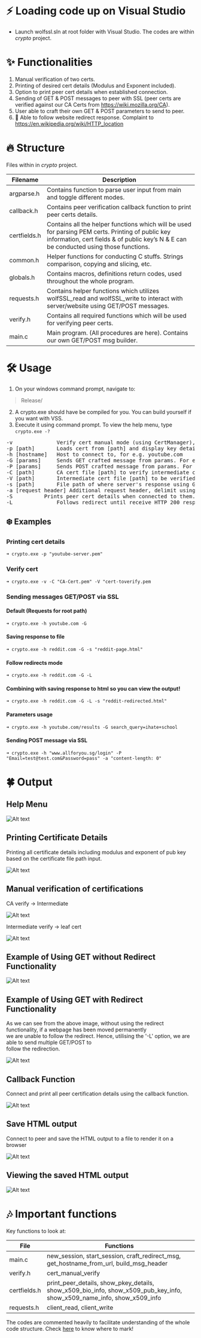 # ⚡ Loading code up on Visual Studio
- Launch wolfssl.sln at root folder with Visual Studio. The codes are within *crypto* project.

# ✨ Functionalities
1. Manual verification of two certs. 
2. Printing of desired cert details (Modulus and Exponent included).
3. Option to print peer cert details when established connection.
4. Sending of GET & POST messages to peer with SSL (peer certs are verified against our CA Certs from https://wiki.mozilla.org/CA).
5. User able to craft their own GET & POST parameters to send to peer.
6. :star2: Able to follow website redirect response. Complaint to https://en.wikipedia.org/wiki/HTTP_location


# 🔥 Structure
Files within in *crypto* project.

| Filename | Description |
| --- | --- |
| argparse.h | Contains function to parse user input from main and toggle different modes. |
| callback.h | Contains peer verification callback function to print peer certs details. |
| certfields.h | Contains all the helper functions which will be used for parsing PEM certs. Printing of public key information, cert fields & of public key’s N & E can be conducted using those functions. |
| common.h | Helper functions for conducting C stuffs. Strings comparison, copying and slicing, etc. |
| globals.h | Contains macros, definitions return codes, used throughout the whole program. |
| requests.h | Contains helper functions which utilizes wolfSSL_read and wolfSSL_write to interact with server/website using GET/POST messages. |
| verify.h | Contains all required functions which will be used for verifying peer certs. 
| main.c | Main program. (All procedures are here). Contains our own GET/POST msg builder. |


# 🛠️ Usage
1. On your windows command prompt, navigate to:
> Release/
2. A crypto.exe should have be compiled for you. You can build yourself if you want with VSS.
3. Execute it using command prompt. To view the help menu, type `crypto.exe -?`
<pre>
-v              Verify cert manual mode (using CertManager), please specify -C and -V certs.
-p [path]       Loads cert from [path] and display key details (With M & E inclusive)
-h [hostname]   Host to connect to, for e.g. youtube.com
-G [params]     Sends GET crafted message from params. For example sch=sit&name=luliming. Concat with '&' symbol.
-P [params]     Sends POST crafted message from params. For example sch=sit&name=luliming. Concat with '&' symbol.
-C [path]       CA cert file [path] to verify intermediate cert.
-V [path]       Intermediate cert file [path] to be verified by CA cert specified.
-s [path]       File path of where server's response using GET/POST will be saved into.
-a [request header] Additional request header, delimit using '&' E.g. "Connection: close&Content-Length: 0"
-S 			Prints peer cert details when connected to them.
-L              Follows redirect until receive HTTP 200 response.
</pre>

## ❄️ Examples
### Printing cert details
`➜ crypto.exe -p "youtube-server.pem"`

### Verify cert
`➜ crypto.exe -v -C "CA-Cert.pem" -V "cert-toverify.pem`

### Sending messages GET/POST via SSL
#### Default (Requests for root path)
`➜ crypto.exe -h youtube.com -G` 

#### Saving response to file
`➜ crypto.exe -h reddit.com -G -s "reddit-page.html"`

#### Follow redirects mode
`➜ crypto.exe -h reddit.com -G -L`

#### Combining with saving response to html so you can view the output!
`➜ crypto.exe -h reddit.com -G -L -s "reddit-redirected.html"`

#### Parameters usage
`➜ crypto.exe -h youtube.com/results -G search_query=ihate+school`

#### Sending POST message via SSL
`➜ crypto.exe -h "www.allforyou.sg/login" -P "Email=test@test.com&Password=pass" -a "content-length: 0"`


# 🍀 Output
## Help Menu
![Alt text](Screenshots/Help%20Menu.png?raw=true "Title")

## Printing Certificate Details
Printing all certificate details including modulus and exponent of pub key based on the certificate file path input.

![Alt text](Screenshots/Printint%20Cert%20Details.png?raw=true "Title")

## Manual verification of certifications
CA verify -> Intermediate

![Alt text](Screenshots/CA%20verify.png?raw=true "Title")

Intermediate verify -> leaf cert

![Alt text](Screenshots/Intermediate%20verify.png?raw=true "Title")

## Example of Using GET without Redirect Functionality
![Alt text](Screenshots/GET%20without%20Redirect.png?raw=true "Title")

## Example of Using GET with Redirect Functionality
As we can see from the above image, without using the redirect functionality, if a webpage has been moved permanently <br/>
we are unable to follow the redirect. Hence, utilising the '-L' option, we are able to send multiple GET/POST to <br/>
follow the redirection. <br/>

![Alt text](Screenshots/With%20redirect.png?raw=true "Title")

## Callback Function
Connect and print all peer certification details using the callback function.

![Alt text](Screenshots/callback%20function.png?raw=true "Title")

## Save HTML output
Connect to peer and save the HTML output to a file to render it on a browser

![Alt text](Screenshots/save%20html%20output.png?raw=true "Title")

## Viewing the saved HTML output
![Alt text](Screenshots/open%20page.png?raw=true "Title")

# 🎶 Important functions
Key functions to look at:

| File | Functions |
| --- | --- |
| main.c | new_session, start_session, craft_redirect_msg, get_hostname_from_url, build_msg_header |
| verify.h | cert_manual_verify |
| certfields.h | print_peer_details, show_pkey_details, show_x509_bio_info, show_x509_pub_key_info, show_x509_name_info, show_x509_info |
| requests.h | client_read, client_write |


The codes are commented heavily to facilitate understanding of the whole code structure. Check [here](#-structure) to know where to mark! 



